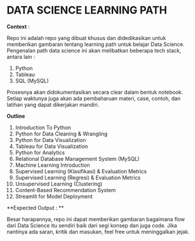 # **DATA SCIENCE LEARNING PATH**

**Context** :

Repo ini adalah repo yang dibuat khusus dan didedikasikan untuk memberikan gambaran tentang learning path untuk belajar Data Science. Pengenalan path data science ini akan melibatkan beberapa tech stack, antara lain :
1. Python
2. Tableau
3. SQL (MySQL)

Prosesnya akan didokumentasikan secara clear dalam bentuk notebook. Setiap waktunya juga akan ada pembaharuan materi, case, contoh, dan latihan yang dapat dikerjakan mandiri. 

**Outline**
1. Introduction To Python
2. Python for Data Cleaning & Wrangling
3. Python for Data Visualization
4. Tableau for Data Visualization
5. Python for Analytics
6. Relational Database Management System (MySQL)
7. Machine Learning Introduction
8. Supervised Learning (Klasifikasi) & Evaluation Metrics
9. Supervised Learning (Regresi) & Evaluation Metrics
10. Unsupervised Learning (Clustering)
11. Content-Based Recommendation System
12. Streamlit for Model Deployment

**Expected Output : **

Besar harapannya, repo ini dapat memberikan gambaran bagaimana flow dari Data Science itu sendiri baik dari segi konsep dan juga code. Jika nantinya ada saran, kritik dan masukan, feel free untuk meninggalkan jejak.
